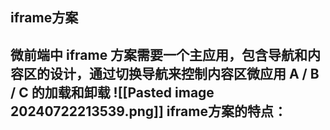 ## iframe方案
微前端中 iframe 方案需要一个主应用，包含导航和内容区的设计，通过切换导航来控制内容区微应用 A / B / C 的加载和卸载
![[Pasted image 20240722213539.png]]
iframe方案的特点：
- 